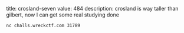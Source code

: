 title: crosland-seven
value: 484
description: crosland is way taller than gilbert, now I can get some real studying done

`nc challs.wreckctf.com 31789`